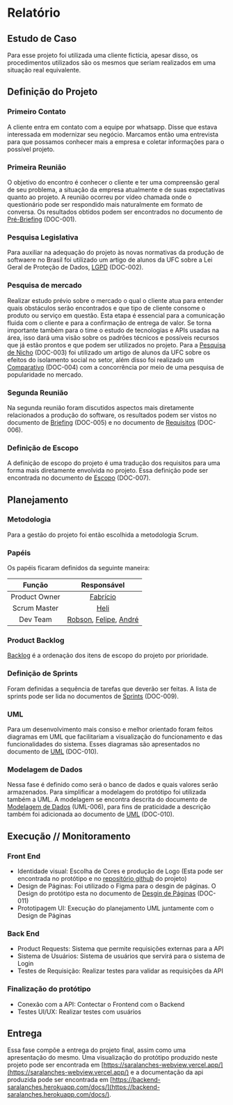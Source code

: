 # Relatório

## Estudo de Caso
Para esse projeto foi utilizada uma cliente fictícia, apesar disso, os procedimentos utilizados são os mesmos que seriam realizados em uma situação real equivalente.

## Definição do Projeto

### Primeiro Contato
A cliente entra em contato com a equipe por whatsapp. Disse que estava interessada em modernizar seu negócio. Marcamos então uma entrevista para que possamos conhecer mais a empresa e coletar informações para o possível projeto.

### Primeira Reunião
O objetivo do encontro é conhecer o cliente e ter uma compreensão geral de seu problema, a situação da empresa atualmente e de suas expectativas quanto ao projeto. A reunião ocorreu por vídeo chamada onde o questionário pode ser respondido mais naturalmente em formato de conversa. Os resultados obtidos podem ser encontrados no documento de [Pré-Briefing](DOC-001%20-%20Pré-Briefing.md) (DOC-001).

### Pesquisa Legislativa
Para auxiliar na adequação do projeto às novas normativas da produção de softwaere no Brasil foi utilizado um artigo de alunos da UFC sobre a Lei Geral de Proteção de Dados, [LGPD](DOC-002%20-%20LGPD.pdf) (DOC-002).

### Pesquisa de mercado
Realizar estudo prévio sobre o mercado o qual o cliente atua para entender quais obstáculos serão encontrados e que tipo de cliente consome o produto ou serviço em questão. Esta etapa é essencial para a comunicação fluida com o cliente e para a confirmação de entrega de valor. Se torna importante também para o time o estudo de tecnologias e APIs usadas na área, isso dará uma visão sobre os padrões técnicos e possíveis recursos que já estão prontos e que podem ser utilizados no projeto. Para a [Pesquisa de Nicho](DOC-003%20-%20Pesquisa%20de%20Nicho.pdf) (DOC-003) foi utilizado um artigo de alunos da UFC sobre os efeitos do isolamento social no setor, além disso foi realizado um [Comparativo](DOC-004%20-%20Comparativo.md) (DOC-004) com a concorrência por meio de uma pesquisa de popularidade no mercado.

### Segunda Reunião
Na segunda reunião foram discutidos aspectos mais diretamente relacionados a produção do software, os resultados podem ser vistos no documento de [Briefing](DOC-005%20-%20Briefing.md) (DOC-005) e no documento de [Requisitos](DOC-006%20-%20Requisitos.md) (DOC-006). 

### Definição de Escopo
A definição de escopo do projeto é uma tradução dos requisitos para uma forma mais diretamente envolvida no projeto. Essa definição pode ser encontrada no documento de [Escopo](DOC-007%20-%20Escopo.md) (DOC-007).

## Planejamento

### Metodologia
Para a gestão do projeto foi então escolhida a metodologia Scrum.

### Papéis
Os papéis ficaram definidos da seguinte maneira:

|   Função    |  Responsável   |
|:-----------:|:--------------:|
|Product Owner|[Fabrício](https://github.com/Fabriciox7)|
|Scrum Master |[Heli](https://github.com/heliribeiro)|
|  Dev Team   |[Robson](https://github.com/rob-ec), [Felipe](https://github.com/felipebmuniz), [André](https://github.com/sarev17)|

### Product Backlog
[Backlog](DOC-008%20-%20Backlog.md) é a ordenação dos itens de escopo do projeto por prioridade.

### Definição de Sprints
Foram definidas a sequência de tarefas que deverão ser feitas. A lista de sprints pode ser lida no documentos de [Sprints](DOC-009%20-%20Sprints.md) (DOC-009).

### UML
Para um desenvolvimento mais consiso e melhor orientado foram feitos diagramas em UML que facilitariam a visualização do funcionamento e das funcionalidades do sistema. Esses diagramas são apresentados no documento de [UML](DOC-010%20-%20UML.md) (DOC-010).

### Modelagem de Dados
Nessa fase é definido como será o banco de dados e quais valores serão armazenados. Para simplificar a modelagem do protótipo foi utilizada também a UML. A modelagem se encontra descrita do documento de [Modelagem de Dados](UML-006%20-%20Modelagem%20de%20Dados.png) (UML-006), para fins de praticidade a descrição também foi adicionada ao documento de [UML](DOC-010%20-%20UML.md) (DOC-010).

## Execução // Monitoramento

### Front End
  - Identidade visual: Escolha de Cores e produção de Logo (Esta pode ser encontrada no protótipo e no [repositório github](https://github.com/Fabriciox7/SaraLanches) do projeto)
  - Design de Páginas: Foi utilizado o Figma para o desgin de páginas. O Design do protótipo esta no documento de [Desgin de Páginas](DOC-011%20-%20Design%20Page.fig) (DOC-011)
  - Prototipagem UI: Execução do planejamento UML juntamente com o Design de Páginas

### Back End
  - Product Requests: Sistema que permite requisições externas para a API
  - Sistema de Usuários: Sistema de usuários que servirá para o sistema de Login
  - Testes de Requisição: Realizar testes para validar as requisições da API

### Finalização do protótipo
  - Conexão com a API: Contectar o Frontend com o Backend
  - Testes UI/UX: Realizar testes com usuários

## Entrega
Essa fase compõe a entrega do projeto final, assim como uma apresentação do mesmo. Uma visualização do protótipo produzido neste projeto pode ser encontrada em [https://saralanches-webview.vercel.app/](https://saralanches-webview.vercel.app/) e a documentação da api produzida pode ser encontrada em [https://backend-saralanches.herokuapp.com/docs/](https://backend-saralanches.herokuapp.com/docs/).